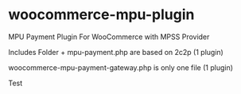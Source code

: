 # woocommerce-mpu-plugin
MPU Payment Plugin For WooCommerce with MPSS Provider

Includes Folder + mpu-payment.php are based on 2c2p (1 plugin)

woocommerce-mpu-payment-gateway.php is only one file (1 plugin)


Test